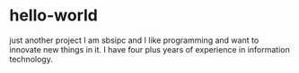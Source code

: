 # hello-world
just another project
I am sbsipc and I like programming and want to innovate new things in it.
I have four plus years of experience in information technology.

